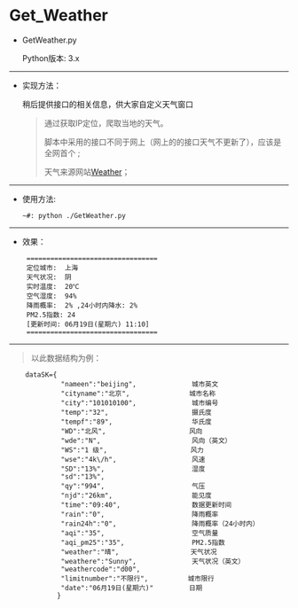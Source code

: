 # Get_Weather

* GetWeather.py
 
    Python版本: 3.x

* * *

*   实现方法：

    稍后提供接口的相关信息，供大家自定义天气窗口

    > 通过获取IP定位，爬取当地的天气。
    > 
    > 脚本中采用的接口不同于网上（网上的的接口天气不更新了），应该是全网首个 ;
    >
    > 天气来源网站[Weather](http://www.weather.com.cn/)；

* * *

*   使用方法:
    
     `~#: python ./GetWeather.py`

* * *




* 效果：

       =================================
       定位城市:  上海
       天气状况:  阴
       实时温度:  20℃
       空气湿度:  94%
       降雨概率:  2% ,24小时内降水: 2%
       PM2.5指数: 24
       [更新时间: 06月19日(星期六) 11:10]
       =================================
       
* * *
   
   >以此数据结构为例：
        
        dataSK={
                 "nameen":"beijing",              城市英文
                 "cityname":"北京",               城市名称
                 "city":"101010100",              城市编号
                 "temp":"32",                     摄氏度
                 "tempf":"89",                    华氏度
                 "WD":"北风",                     风向
                 "wde":"N",                       风向（英文）
                 "WS":"1 级",                     风力
                 "wse":"4k\/h",                   风速
                 "SD":"13%",                      湿度
                 "sd":"13%",
                 "qy":"994",                      气压
                 "njd":"26km",                    能见度
                 "time":"09:40",                  数据更新时间
                 "rain":"0",                      降雨概率
                 "rain24h":"0",                   降雨概率（24小时内）
                 "aqi":"35",                      空气质量
                 "aqi_pm25":"35",                 PM2.5指数
                 "weather":"晴",                  天气状况
                 "weathere":"Sunny",              天气状况（英文）
                 "weathercode":"d00",      
                 "limitnumber":"不限行",          城市限行
                 "date":"06月19日(星期六)"         日期
                }


